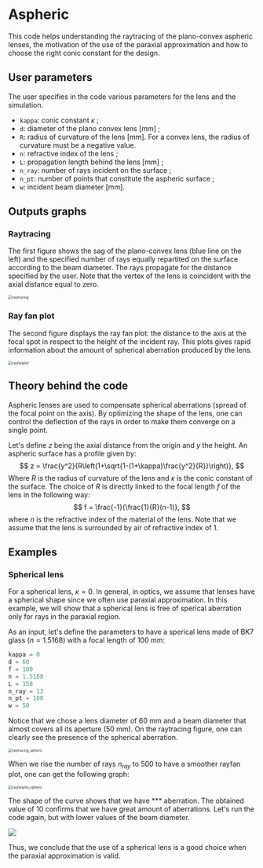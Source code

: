 # Aspheric

This code helps understanding the raytracing of the plano-convex aspheric lenses, the motivation of the use of the paraxial approximation and how to choose the right conic constant for the design.

## User parameters

The user specifies in the code various parameters for the lens and the simulation.

- `kappa`: conic constant $\kappa$ ;
- `d`: diameter of the plano convex lens [mm] ;
- `R`: radius of curvature of the lens [mm]. For a convex lens, the radius of curvature must be a negative value.
- `n`: refractive index of the lens ;
- `L`: propagation length behind the lens [mm] ;
- `n_ray`: number of rays incident on the surface ;
- `n_pt`: number of points that constitute the aspheric surface ;
- `w`: incident beam diameter [mm].



## Outputs graphs

### Raytracing

The first figure shows the sag of the plano-convex lens (blue line on the left) and the specified number of rays equally repartited on the surface according to the beam diameter. The rays propagate for the distance specified by the user. Note that the vertex of the lens is coincident with the axial distance equal to zero. 

<img src="/Users/mireillequemener/Documents/GitHub/aspheric/images/raytracing.png" alt="raytracing" style="zoom:50%;" />



### Ray fan plot

The second figure displays the ray fan plot: the distance to the axis at the focal spot in respect to the height of the incident ray. This plots gives rapid information about the amount of spherical aberration produced by the lens. 

<img src="/Users/mireillequemener/Documents/GitHub/aspheric/images/rayfanplot.png" alt="rayfanplot" style="zoom:50%;" />

## Theory behind the code

Aspheric lenses are used to compensate spherical aberrations (spread of the focal point on the axis). By optimizing the shape of the lens, one can control the deflection of the rays in order to make them converge on a single point. 

Let's define $z$ being the axial distance from the origin and $y$ the height. An aspheric surface has a profile given by:
$$
z = \frac{y^2}{R\left(1+\sqrt{1-(1+\kappa)\frac{y^2}{R}}\right)},
$$
Where $R$ is the radius of curvature of the lens and $\kappa$ is the conic constant of the surface. The choice of $R$ is directly linked to the focal length $f$ of the lens in the following way:
$$
f = \frac{-1}{\frac{1}{R}(n-1)},
$$
where $n$ is the refractive index of the material of the lens. Note that we assume that the lens is surrounded by air of refractive index of 1. 



## Examples

### Spherical lens

For a spherical lens, $\kappa=0$. In general, in optics, we assume that lenses have a spherical shape since we often use paraxial approximation. In this example, we will show that a spherical lens is free of sperical aberration only for rays in the paraxial region. 

As an input, let's define the parameters to have a sperical lens made of BK7 glass ($n=1.5168$) with a focal length of 100 mm:

```python
kappa = 0
d = 60
f = 100
n = 1.5168
L = 150
n_ray = 13
n_pt = 100
w = 50
```

Notice that we chose a lens diameter of 60 mm and a beam diameter that almost covers all its aperture (50 mm). On the raytracing figure, one can clearly see the presence of the spherical aberration.

<img src="/Users/mireillequemener/Documents/GitHub/aspheric/images/raytracing_spheric.png" alt="raytracing_spheric" style="zoom:50%;" />



When we rise the number of rays $n_{ray}$ to 500 to have a smoother rayfan plot, one can get the following graph:

<img src="/Users/mireillequemener/Documents/GitHub/aspheric/images/rayfanplot_spheric.png" alt="rayfanplot_spheric" style="zoom:50%;" /> 

The shape of the curve shows that we have *** aberration. The obtained value of 10 confirms that we have great amount of aberrations. Let's run the code again, but with lower values of the beam diameter.

<img src="/Users/mireillequemener/Documents/GitHub/aspheric/images/spheric_beam_diameter.png"  />

Thus, we conclude that the use of a spherical lens is a good choice when the paraxial approximation is valid.


